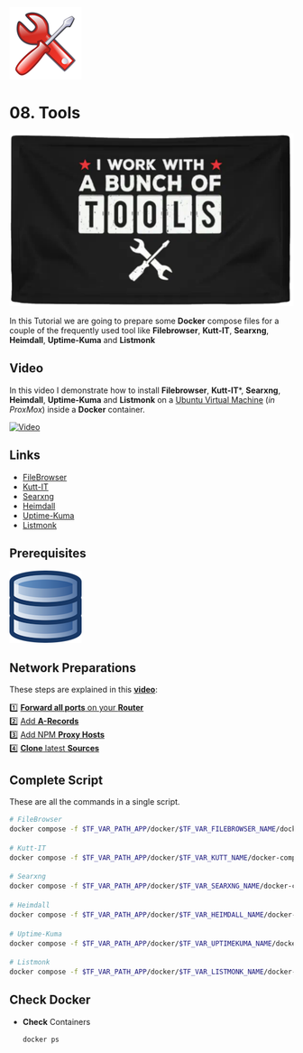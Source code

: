 ![Tools Logo](_assets/images/tools.png)
# 08. Tools

![Tools Banner](_assets/images/tools_banner.png)

In this Tutorial we are going to prepare some **Docker** compose files for a couple of the frequently used tool like **Filebrowser**, **Kutt-IT**, **Searxng**, **Heimdall**, **Uptime-Kuma** and **Listmonk**

## Video

In this video I demonstrate how to install **Filebrowser**, **Kutt-IT***, **Searxng**, **Heimdall**, **Uptime-Kuma** and **Listmonk** on a [Ubuntu Virtual Machine](../01_setting_up_a_cheap_home_lab_with_proxmox/018_ubuntu/README.md) (*in ProxMox*) inside a **Docker** container.

[![Video](_assets/images/tools_video.png)](https://youtu.be/XXXXXXXXXXXXX)

## Links

- [FileBrowser](https://filebrowser.org)
- [Kutt-IT](https://kutt.it)
- [Searxng](https://docs.searxng.org)
- [Heimdall](https://heimdall.site/)
- [Uptime-Kuma](https://uptime.kuma.pet)
- [Listmonk](https://listmonk.app)

## Prerequisites

[![05. Databases](../05_databases/_assets/images/database.png)](../05_databases/README.md)

## Network Preparations

These steps are explained in this **[video](https://youtu.be/8UoNDwNV4R8)**:

1️⃣ [**Forward all ports** on your **Router**](../05_databases/README.md#forward-ports-router) \
2️⃣ [Add **A-Records**](../05_databases/README.md#add-a-record) \
3️⃣ [Add NPM **Proxy Hosts**](../05_databases/README.md#npm-proxy-host) \
4️⃣ [**Clone** latest **Sources**](../05_databases/README.md#latest-sources)

## Complete Script

These are all the commands in a single script.
  ```bash
  # FileBrowser
  docker compose -f $TF_VAR_PATH_APP/docker/$TF_VAR_FILEBROWSER_NAME/docker-compose.yaml up -d

  # Kutt-IT
  docker compose -f $TF_VAR_PATH_APP/docker/$TF_VAR_KUTT_NAME/docker-compose.yaml up -d

  # Searxng
  docker compose -f $TF_VAR_PATH_APP/docker/$TF_VAR_SEARXNG_NAME/docker-compose.yaml up -d

  # Heimdall
  docker compose -f $TF_VAR_PATH_APP/docker/$TF_VAR_HEIMDALL_NAME/docker-compose.yaml up -d

  # Uptime-Kuma
  docker compose -f $TF_VAR_PATH_APP/docker/$TF_VAR_UPTIMEKUMA_NAME/docker-compose.yaml up -d

  # Listmonk
  docker compose -f $TF_VAR_PATH_APP/docker/$TF_VAR_LISTMONK_NAME/docker-compose.yaml up -d
  ```

## Check Docker

- **Check** Containers
  ```bash
  docker ps
  ```
